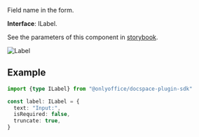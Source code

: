 Field name in the form.

**Interface**: ILabel.

See the parameters of this component in [storybook](https://storybook.onlyoffice.io/?path=/docs/components-label--docs).

![Label](/assets/images/docspace/label.png)

## Example

``` ts
import {type ILabel} from "@onlyoffice/docspace-plugin-sdk"

const label: ILabel = {
  text: "Input:",
  isRequired: false,
  truncate: true,
}
```
